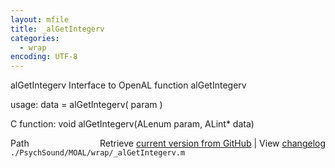 ```yaml
---
layout: mfile
title: _alGetIntegerv
categories:
  - wrap
encoding: UTF-8
---
```


alGetIntegerv  Interface to OpenAL function alGetIntegerv

usage:  data = alGetIntegerv( param )

C function:  void alGetIntegerv(ALenum param, ALint\* data)


<div class="code_header" style="text-align:right;">
  <span style="float:left;">Path&nbsp;&nbsp;</span> <span class="counter">Retrieve <a href=
  "https://raw.github.com/Psychtoolbox-3/Psychtoolbox-3/beta/./PsychSound/MOAL/wrap/_alGetIntegerv.m">current version from GitHub</a> | View <a href=
  "https://github.com/Psychtoolbox-3/Psychtoolbox-3/commits/beta/./PsychSound/MOAL/wrap/_alGetIntegerv.m">changelog</a></span>
</div>
<div class="code">
  <code>./PsychSound/MOAL/wrap/_alGetIntegerv.m</code>
</div>

